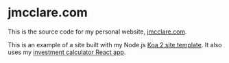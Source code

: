 # jmcclare.com #

This is the source code for my personal website,
[jmcclare.com](http://jmcclare.com).

This is an example of a site built with my Node.js [Koa 2 site
template](https://github.com/jmcclare/koa-template). It also uses my
[investment calculator React app](https://github.com/jmcclare/investment-calc).
